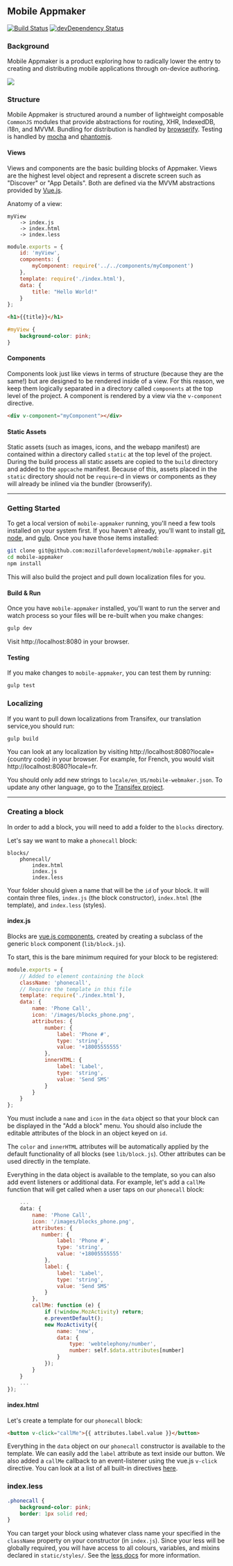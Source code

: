 ## Mobile Appmaker

[![Build Status](https://travis-ci.org/mozillafordevelopment/mobile-appmaker.svg)](https://travis-ci.org/mozillafordevelopment/mobile-appmaker)
[![devDependency Status](https://david-dm.org/mozillafordevelopment/mobile-appmaker/dev-status.svg)](https://david-dm.org/mozillafordevelopment/mobile-appmaker#info=devDependencies)

### Background
Mobile Appmaker is a product exploring how to radically lower the entry to creating and distributing mobile applications through on-device authoring.

![](https://cloud.githubusercontent.com/assets/747641/3974620/6f9cced4-27f7-11e4-9738-3d3c5296d37e.png)

### Structure
Mobile Appmaker is structured around a number of lightweight composable `CommonJS` modules that provide abstractions for routing, XHR, IndexedDB, i18n, and MVVM. Bundling for distribution is handled by [browserify](https://github.com/substack/node-browserify). Testing is handled by [mocha](https://github.com/visionmedia/mocha) and [phantomjs](http://phantomjs.org/).

#### Views
Views and components are the basic building blocks of Appmaker. Views are the highest level object and represent a discrete screen such as "Discover" or "App Details". Both are defined via the MVVM abstractions provided by [Vue.js](https://github.com/yyx990803/vue).

Anatomy of a view:
```
myView
    -> index.js
    -> index.html
    -> index.less
```

```js
module.exports = {
    id: 'myView',
    components: {
        myComponent: require('../../components/myComponent')
    },
    template: require('./index.html'),
    data: {
        title: "Hello World!"
    }
};
```

```html
<h1>{{title}}</h1>
```

```css
#myView {
    background-color: pink;
}
```

#### Components
Components look just like views in terms of structure (because they are the same!) but are designed to be rendered inside of a view. For this reason, we keep them logically separated in a directory called `components` at the top level of the project. A component is rendered by a view via the `v-component` directive.

```html
<div v-component="myComponent"></div>
```

#### Static Assets
Static assets (such as images, icons, and the webapp manifest) are contained within a directory called `static` at the top level of the project. During the build process all static assets are copied to the `build` directory and added to the `appcache` manifest. Because of this, assets placed in the `static` directory should not be `require`-d in views or components as they will already be inlined via the bundler (browserify).

---

### Getting Started

To get a local version of `mobile-appmaker` running, you'll need a few tools installed on your system first. If you haven't already, you'll want to install [git](http://git-scm.com/), [node](http://nodejs.org/), and [gulp](http://gulpjs.com/). Once you have those items installed:
```bash
git clone git@github.com:mozillafordevelopment/mobile-appmaker.git
cd mobile-appmaker
npm install
```

This will also build the project and pull down localization files for you.

#### Build & Run
Once you have `mobile-appmaker` installed, you'll want to run the server and watch process so your files will be re-built when you make changes:
```bash
gulp dev
```

Visit http://localhost:8080 in your browser.


#### Testing
If you make changes to `mobile-appmaker`, you can test them by running:
```bash
gulp test
```

### Localizing
If you want to pull down localizations from Transifex, our translation service,you should run:

```bash
gulp build
```

You can look at any localization by visiting http://localhost:8080?locale={country code} in your browser. For example, for French, you would visit http://localhost:8080?locale=fr.

You should only add new strings to `locale/en_US/mobile-webmaker.json`. To update any other language, go to the [Transifex project](transifex.com/projects/p/webmaker/resource/mobile-appmaker).

---

### Creating a block

In order to add a block, you will need to add a folder to the `blocks` directory.

Let's say we want to make a `phonecall` block:

```
blocks/
    phonecall/
        index.html
        index.js
        index.less
```

Your folder should given a name that will be the `id` of your block. It will contain three files, `index.js` (the block constructor),  `index.html` (the template), and `index.less` (styles).

#### index.js

Blocks are [vue.js components](http://vuejs.org/guide/composition.html), created by creating a subclass of the generic `block` component (`lib/block.js`).

To start, this is the bare minimum required for your block to be registered:

```js
module.exports = {
    // Added to element containing the block
    className: 'phonecall',
    // Require the template in this file
    template: require('./index.html'),
    data: {
        name: 'Phone Call',
        icon: '/images/blocks_phone.png',
        attributes: {
            number: {
                label: 'Phone #',
                type: 'string',
                value: '+18005555555'
            },
            innerHTML: {
                label: 'Label',
                type: 'string',
                value: 'Send SMS'
            }
        }
    }
};
```

You must include a `name` and `icon` in the `data` object so that your block can be displayed in the "Add a block" menu. You should also include the editable attributes of the block in an object keyed on `id`.

The `color` and `innerHTML` attributes will be automatically applied by the default functionality of all blocks (see `lib/block.js`). Other attributes can be used directly in the template.

Everything in the data object is available to the template, so you can also add event listeners or additional data. For example, let's add a `callMe` function that will get called when a user taps on our `phonecall` block:

```js
    ...
    data: {
        name: 'Phone Call',
        icon: '/images/blocks_phone.png',
        attributes: {
           number: {
                label: 'Phone #',
                type: 'string',
                value: '+18005555555'
            },
            label: {
                label: 'Label',
                type: 'string',
                value: 'Send SMS'
            }
        },
        callMe: function (e) {
            if (!window.MozActivity) return;
            e.preventDefault();
            new MozActivity({
                name: 'new',
                data: {
                    type: 'webtelephony/number',
                    number: self.$data.attributes[number]
                }
            });
        }
    }
    ...
});
```

#### index.html

Let's create a template for our `phonecall` block:

```html
<button v-click="callMe">{{ attributes.label.value }}</button>
```

Everything in the `data` object on our `phonecall` constructor is available to the template. We can easily add the `label` attribute as text inside our button. We also added a `callMe` callback to an event-listener using the vue.js `v-click` directive. You can look at a list of all built-in directives [here](http://vuejs.org/api/directives.html).

### index.less

```css
.phonecall {
    background-color: pink;
    border: 1px solid red;
}
```

You can target your block using whatever class name your specified in the `className` property on your constructor (in `index.js`). Since your less will be globally required, you will have access to all colours, variables, and mixins declared in `static/styles/`. See the [less docs](http://lesscss.org/) for more information.
